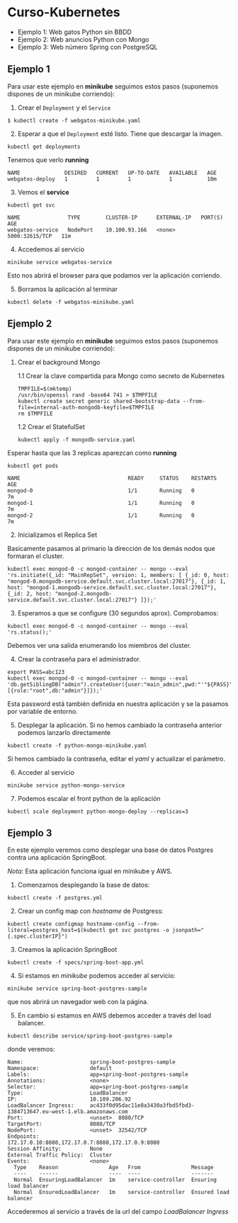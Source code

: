 # Curso-Kubernetes

* Ejemplo 1: Web gatos Python sin BBDD
* Ejemplo 2: Web anuncios Python con Mongo
* Ejemplo 3: Web número Spring con PostgreSQL

## Ejemplo 1

Para usar este ejemplo en **minikube** seguimos estos pasos (suponemos dispones de un minikube corriendo):

1. Crear el `Deployment` y el `Service`

`$ kubectl create -f webgatos-minikube.yaml`

2. Esperar a que el `Deployment` esté listo. Tiene que descargar la imagen.

`kubectl get deployments`

Tenemos que verlo **running**

```
NAME              DESIRED   CURRENT   UP-TO-DATE   AVAILABLE   AGE
webgatos-deploy   1         1         1            1           10m
```

3. Vemos el **service**

`kubectl get svc`

```
NAME               TYPE        CLUSTER-IP      EXTERNAL-IP   PORT(S)          AGE
webgatos-service   NodePort    10.100.93.166   <none>        5000:32615/TCP   11m
```

4. Accedemos al servicio

`minikube service webgatos-service`

Esto nos abrirá el browser para que podamos ver la aplicación corriendo.

5. Borramos la aplicación al terminar

`kubectl delete -f webgatos-minikube.yaml`

## Ejemplo 2

Para usar este ejemplo en **minikube** seguimos estos pasos (suponemos dispones de un minikube corriendo):

1. Crear el background Mongo

	1.1 Crear la clave compartida para Mongo como secreto de Kubernetes

	```
	TMPFILE=$(mktemp)
	/usr/bin/openssl rand -base64 741 > $TMPFILE
	kubectl create secret generic shared-bootstrap-data --from-file=internal-auth-mongodb-keyfile=$TMPFILE
	rm $TMPFILE
	```

	1.2 Crear el StatefulSet

	`kubectl apply -f mongodb-service.yaml`

Esperar hasta que las 3 replicas aparezcan como **running**

`kubectl get pods`

```
NAME                                  READY     STATUS    RESTARTS   AGE       
mongod-0                              1/1       Running   0          7m       
mongod-1                              1/1       Running   0          7m       
mongod-2                              1/1       Running   0          7m       
```

2. Inicializamos el Replica Set

Basicamente pasamos al primario la dirección de los demás nodos que formaran el cluster.

```
kubectl exec mongod-0 -c mongod-container -- mongo --eval 'rs.initiate({_id: "MainRepSet", version: 1, members: [ {_id: 0, host: "mongod-0.mongodb-service.default.svc.cluster.local:27017"}, {_id: 1, host: "mongod-1.mongodb-service.default.svc.cluster.local:27017"}, {_id: 2, host: "mongod-2.mongodb-service.default.svc.cluster.local:27017"} ]});'
```

3. Esperamos a que se configure (30 segundos aprox). Comprobamos:

`kubectl exec mongod-0 -c mongod-container -- mongo --eval 'rs.status();'`

Debemos ver una salida enumerando los miembros del cluster.

4. Crear la contraseña para el administrador.

```
export PASS=abc123
kubectl exec mongod-0 -c mongod-container -- mongo --eval 'db.getSiblingDB("admin").createUser({user:"main_admin",pwd:"'"${PASS}"'",roles:[{role:"root",db:"admin"}]});'
```

Esta password está también definida en nuestra aplicación y se la pasamos por variable de entorno.

5. Desplegar la aplicación. Si no hemos cambiado la contraseña anterior podemos lanzarlo directamente

`kubectl create -f python-mongo-minikube.yaml`

Si hemos cambiado la contraseña, editar el _yaml_ y actualizar el parámetro.

6. Acceder al servicio

`minikube service python-mongo-service`

7. Podemos escalar el front python de la aplicación

`kubectl scale deployment python-mongo-deploy --replicas=3`

## Ejemplo 3

En este ejemplo veremos como desplegar una base de datos Postgres contra una aplicación SpringBoot.

*Nota*: Esta aplicación funciona igual en minikube y AWS.

1. Comenzamos desplegando la base de datos:

`kubectl create -f postgres.yml`

2. Crear un config map con _hostname_ de Postgress:

`kubectl create configmap hostname-config --from-literal=postgres_host=$(kubectl get svc postgres -o jsonpath="{.spec.clusterIP}")`

3. Creamos la aplicación SpringBoot

`kubectl create -f specs/spring-boot-app.yml`

4. Si estamos en *minikube* podemos acceder al servicio:

`minikube service spring-boot-postgres-sample`

que nos abrirá un navegador web con la página.

5. En cambio si estamos en AWS debemos acceder a través del load balancer. 

`kubectl describe service/spring-boot-postgres-sample`

donde veremos:

```
Name:                     spring-boot-postgres-sample
Namespace:                default
Labels:                   app=spring-boot-postgres-sample
Annotations:              <none>
Selector:                 app=spring-boot-postgres-sample
Type:                     LoadBalancer
IP:                       10.109.206.92
LoadBalancer Ingress:     ac433f0d95dac11e8a3430a3fbd5fbd3-1384713647.eu-west-1.elb.amazonaws.com
Port:                     <unset>  8080/TCP
TargetPort:               8080/TCP
NodePort:                 <unset>  32542/TCP
Endpoints:                172.17.0.10:8080,172.17.0.7:8080,172.17.0.9:8080
Session Affinity:         None
External Traffic Policy:  Cluster
Events:                   <none>
  Type    Reason                Age   From                Message
  ----    ------                ----  ----                -------
  Normal  EnsuringLoadBalancer  1m    service-controller  Ensuring load balancer
  Normal  EnsuredLoadBalancer   1m    service-controller  Ensured load balancer
```

Accederemos al servicio a través de la url del campo _LoadBalancer Ingress_
